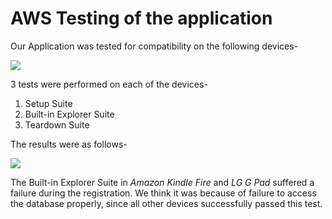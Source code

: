 # AWS Testing of the application

Our Application was tested for compatibility on the following devices-

![](https://github.com/kev5/Go-Meet/blob/master/Testing/AWS_Test.PNG)

3 tests were performed on each of the devices-

1. Setup Suite
2. Built-in Explorer Suite
3. Teardown Suite

The results were as follows-

![](https://github.com/kev5/Go-Meet/blob/master/Testing/DeviceTests.PNG)

The Built-in Explorer Suite in *Amazon Kindle Fire* and *LG G Pad* suffered a failure during the registration. We think it was because of failure to access the database properly, since all other devices successfully passed this test.
